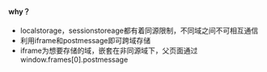 #### why？
- localstorage，sessionstoreage都有着同源限制，不同域之间不可相互通信
- 利用iframe和postmessage即可跨域存储
- iframe为想要存储的域，嵌套在非同源域下，父页面通过window.frames[0].postmessage